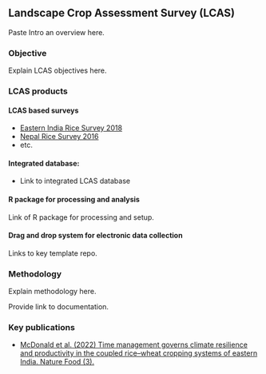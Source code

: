## Landscape Crop Assessment Survey (LCAS)

Paste Intro an overview here.

### Objective

Explain LCAS objectives here.

### LCAS products

#### LCAS based surveys

 - [Eastern India Rice Survey 2018](https://hdl.handle.net/11529/10548656)
 - [Nepal Rice Survey 2016](https://hdl.handle.net/11529/10968)
 - etc. 

#### Integrated database:
- Link to integrated LCAS database


#### R package for processing and analysis

Link of R package for processing and setup.

#### Drag and drop system for electronic data collection

Links to key template repo.

### Methodology

Explain methodology here.

Provide link to documentation.

### Key publications

- [McDonald et al. (2022) Time management governs climate resilience and productivity in the coupled rice–wheat cropping systems of eastern India. Nature Food (3).](https://doi.org/10.1038/s43016-022-00549-0)
